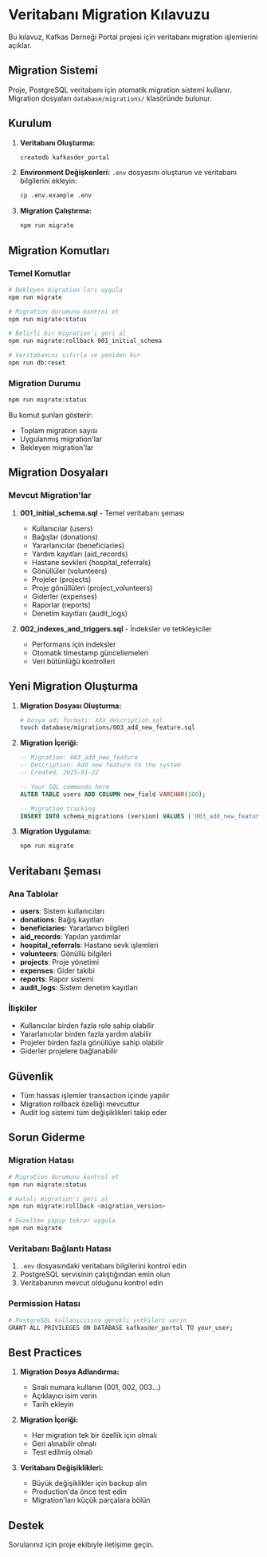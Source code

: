 # Veritabanı Migration Kılavuzu

Bu kılavuz, Kafkas Derneği Portal projesi için veritabanı migration işlemlerini açıklar.

## Migration Sistemi

Proje, PostgreSQL veritabanı için otomatik migration sistemi kullanır. Migration dosyaları `database/migrations/` klasöründe bulunur.

## Kurulum

1. **Veritabanı Oluşturma:**
   ```bash
   createdb kafkasder_portal
   ```

2. **Environment Değişkenleri:**
   `.env` dosyasını oluşturun ve veritabanı bilgilerini ekleyin:
   ```bash
   cp .env.example .env
   ```

3. **Migration Çalıştırma:**
   ```bash
   npm run migrate
   ```

## Migration Komutları

### Temel Komutlar

```bash
# Bekleyen migration'ları uygula
npm run migrate

# Migration durumunu kontrol et
npm run migrate:status

# Belirli bir migration'ı geri al
npm run migrate:rollback 001_initial_schema

# Veritabanını sıfırla ve yeniden kur
npm run db:reset
```

### Migration Durumu

```bash
npm run migrate:status
```

Bu komut şunları gösterir:
- Toplam migration sayısı
- Uygulanmış migration'lar
- Bekleyen migration'lar

## Migration Dosyaları

### Mevcut Migration'lar

1. **001_initial_schema.sql** - Temel veritabanı şeması
   - Kullanıcılar (users)
   - Bağışlar (donations)
   - Yararlanıcılar (beneficiaries)
   - Yardım kayıtları (aid_records)
   - Hastane sevkleri (hospital_referrals)
   - Gönüllüler (volunteers)
   - Projeler (projects)
   - Proje gönüllüleri (project_volunteers)
   - Giderler (expenses)
   - Raporlar (reports)
   - Denetim kayıtları (audit_logs)

2. **002_indexes_and_triggers.sql** - İndeksler ve tetikleyiciler
   - Performans için indeksler
   - Otomatik timestamp güncellemeleri
   - Veri bütünlüğü kontrolleri

## Yeni Migration Oluşturma

1. **Migration Dosyası Oluşturma:**
   ```bash
   # Dosya adı formatı: XXX_description.sql
   touch database/migrations/003_add_new_feature.sql
   ```

2. **Migration İçeriği:**
   ```sql
   -- Migration: 003_add_new_feature
   -- Description: Add new feature to the system
   -- Created: 2025-01-22
   
   -- Your SQL commands here
   ALTER TABLE users ADD COLUMN new_field VARCHAR(100);
   
   -- Migration tracking
   INSERT INTO schema_migrations (version) VALUES ('003_add_new_feature') ON CONFLICT DO NOTHING;
   ```

3. **Migration Uygulama:**
   ```bash
   npm run migrate
   ```

## Veritabanı Şeması

### Ana Tablolar

- **users**: Sistem kullanıcıları
- **donations**: Bağış kayıtları
- **beneficiaries**: Yararlanıcı bilgileri
- **aid_records**: Yapılan yardımlar
- **hospital_referrals**: Hastane sevk işlemleri
- **volunteers**: Gönüllü bilgileri
- **projects**: Proje yönetimi
- **expenses**: Gider takibi
- **reports**: Rapor sistemi
- **audit_logs**: Sistem denetim kayıtları

### İlişkiler

- Kullanıcılar birden fazla role sahip olabilir
- Yararlanıcılar birden fazla yardım alabilir
- Projeler birden fazla gönüllüye sahip olabilir
- Giderler projelere bağlanabilir

## Güvenlik

- Tüm hassas işlemler transaction içinde yapılır
- Migration rollback özelliği mevcuttur
- Audit log sistemi tüm değişiklikleri takip eder

## Sorun Giderme

### Migration Hatası

```bash
# Migration durumunu kontrol et
npm run migrate:status

# Hatalı migration'ı geri al
npm run migrate:rollback <migration_version>

# Düzeltme yapıp tekrar uygula
npm run migrate
```

### Veritabanı Bağlantı Hatası

1. `.env` dosyasındaki veritabanı bilgilerini kontrol edin
2. PostgreSQL servisinin çalıştığından emin olun
3. Veritabanının mevcut olduğunu kontrol edin

### Permission Hatası

```bash
# PostgreSQL kullanıcısına gerekli yetkileri verin
GRANT ALL PRIVILEGES ON DATABASE kafkasder_portal TO your_user;
```

## Best Practices

1. **Migration Dosya Adlandırma:**
   - Sıralı numara kullanın (001, 002, 003...)
   - Açıklayıcı isim verin
   - Tarih ekleyin

2. **Migration İçeriği:**
   - Her migration tek bir özellik için olmalı
   - Geri alınabilir olmalı
   - Test edilmiş olmalı

3. **Veritabanı Değişiklikleri:**
   - Büyük değişiklikler için backup alın
   - Production'da önce test edin
   - Migration'ları küçük parçalara bölün

## Destek

Sorularınız için proje ekibiyle iletişime geçin.